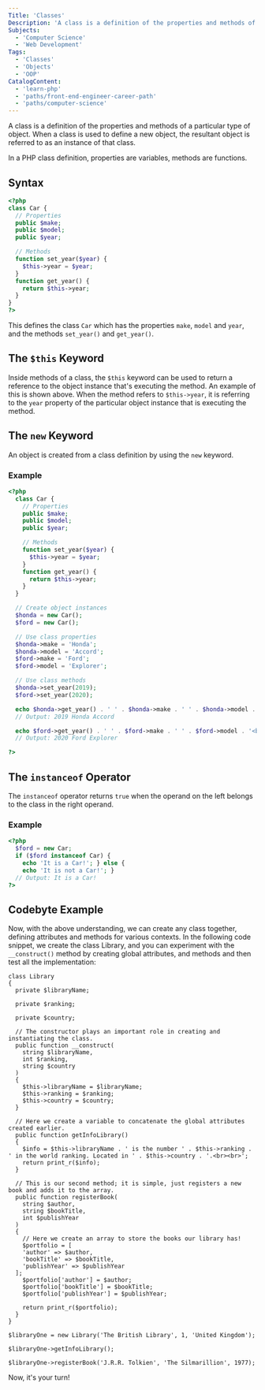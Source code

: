 ```yaml
---
Title: 'Classes'
Description: 'A class is a definition of the properties and methods of a particular type of object. When a class is used to define a new object, the resultant object is referred to as an instance of that class. In a PHP class definition, properties are variables, methods are functions. php <?php class Car { // Properties'
Subjects:
  - 'Computer Science'
  - 'Web Development'
Tags:
  - 'Classes'
  - 'Objects'
  - 'OOP'
CatalogContent:
  - 'learn-php'
  - 'paths/front-end-engineer-career-path'
  - 'paths/computer-science'
---
```


A class is a definition of the properties and methods of a particular type of object.
When a class is used to define a new object, the resultant object is referred to as an instance of that class.

In a PHP class definition, properties are variables, methods are functions.

## Syntax

```php
<?php
class Car {
  // Properties
  public $make;
  public $model;
  public $year;

  // Methods
  function set_year($year) {
    $this->year = $year;
  }
  function get_year() {
    return $this->year;
  }
}
?>
```

This defines the class `Car` which has the properties `make`, `model` and `year`, and the methods `set_year()` and `get_year()`.

## The `$this` Keyword

Inside methods of a class, the `$this` keyword can be used to return a reference to the object instance that's executing the method. An example of this is shown above.
When the method refers to `$this->year`, it is referring to the `year` property of the particular object instance that is executing the method.

## The `new` Keyword

An object is created from a class definition by using the `new` keyword.

### Example

```php
<?php
  class Car {
    // Properties
    public $make;
    public $model;
    public $year;

    // Methods
    function set_year($year) {
      $this->year = $year;
    }
    function get_year() {
      return $this->year;
    }
  }

  // Create object instances
  $honda = new Car();
  $ford = new Car();

  // Use class properties
  $honda->make = 'Honda';
  $honda->model = 'Accord';
  $ford->make = 'Ford';
  $ford->model = 'Explorer';

  // Use class methods
  $honda->set_year(2019);
  $ford->set_year(2020);

  echo $honda->get_year() . ' ' . $honda->make . ' ' . $honda->model . '<br/>';
  // Output: 2019 Honda Accord

  echo $ford->get_year() . ' ' . $ford->make . ' ' . $ford->model . '<br/>';
  // Output: 2020 Ford Explorer

?>
```

## The `instanceof` Operator

The `instanceof` operator returns `true` when the operand on the left belongs to the class in the right operand.

### Example

```php
<?php
  $ford = new Car;
  if ($ford instanceof Car) {
    echo 'It is a Car!'; } else {
    echo 'It is not a Car!'; }
  // Output: It is a Car!
?>
```

## Codebyte Example

Now, with the above understanding, we can create any class together, defining attributes and methods for various contexts. In the following code snippet, we create the class Library, and you can experiment with the `__construct()` method by creating global attributes, and methods and then test all the implementation:

```codebyte/PHP
class Library
{
  private $libraryName;

  private $ranking;

  private $country;

  // The constructor plays an important role in creating and instantiating the class.
  public function __construct(
    string $libraryName,
    int $ranking,
    string $country
  )
  {
    $this->libraryName = $libraryName;
    $this->ranking = $ranking;
    $this->country = $country;
  }

  // Here we create a variable to concatenate the global attributes created earlier.
  public function getInfoLibrary()
  {
    $info = $this->libraryName . ' is the number ' . $this->ranking . ' in the world ranking. Located in ' . $this->country . '.<br><br>';
    return print_r($info);
  }

  // This is our second method; it is simple, just registers a new book and adds it to the array.
  public function registerBook(
    string $author,
    string $bookTitle,
    int $publishYear
  )
  {
    // Here we create an array to store the books our library has!
    $portfolio = [
    'author' => $author,
    'bookTitle' => $bookTitle,
    'publishYear' => $publishYear
  ];
    $portfolio['author'] = $author;
    $portfolio['bookTitle'] = $bookTitle;
    $portfolio['publishYear'] = $publishYear;

    return print_r($portfolio);
  }
}

$libraryOne = new Library('The British Library', 1, 'United Kingdom');

$libraryOne->getInfoLibrary();

$libraryOne->registerBook('J.R.R. Tolkien', 'The Silmarillion', 1977);
```

Now, it's your turn!
